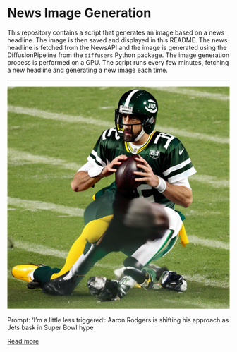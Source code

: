 # News Image Generation
This repository contains a script that generates an image based on a news headline. The image is then saved and displayed in this README.
The news headline is fetched from the NewsAPI and the image is generated using the DiffusionPipeline from the `diffusers` Python package. The image generation process is performed on a GPU.
The script runs every few minutes, fetching a new headline and generating a new image each time.

---

![Generated Image](image.png)

Prompt: ‘I’m a little less triggered’: Aaron Rodgers is shifting his approach as Jets bask in Super Bowl hype

[Read more](https://sports.yahoo.com/im-a-little-less-triggered-aaron-rodgers-is-shifting-his-approach-as-jets-bask-in-super-bowl-hype-234536839.html)